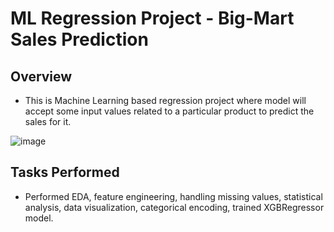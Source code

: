 # ML Regression Project - Big-Mart Sales Prediction

## Overview
* This is Machine Learning based regression project where model will accept some input values related to a particular product to predict the sales for it.

![image](https://user-images.githubusercontent.com/86545677/227150541-c2c9700f-7a27-4a29-939b-ba5084792ada.png)

## Tasks Performed
* Performed EDA, feature engineering, handling missing values, statistical analysis, data visualization, categorical encoding, trained XGBRegressor model.

